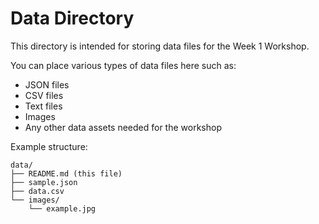 # Data Directory

This directory is intended for storing data files for the Week 1 Workshop.

You can place various types of data files here such as:
- JSON files
- CSV files
- Text files
- Images
- Any other data assets needed for the workshop

Example structure:
```
data/
├── README.md (this file)
├── sample.json
├── data.csv
└── images/
    └── example.jpg
```